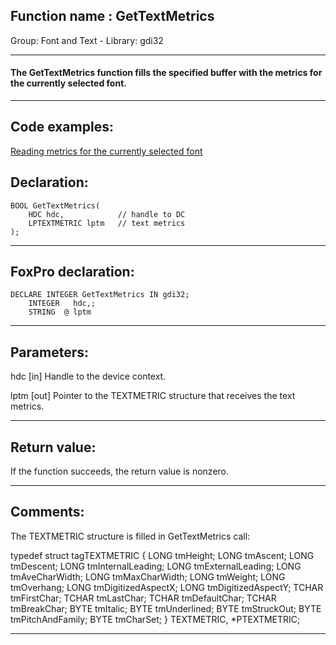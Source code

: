 
## Function name : GetTextMetrics
Group: Font and Text - Library: gdi32    
***  


#### The GetTextMetrics function fills the specified buffer with the metrics for the currently selected font. 
***  


## Code examples:
[Reading metrics for the currently selected font](../../samples/sample_339.md)  

## Declaration:
```foxpro  
BOOL GetTextMetrics(
	HDC hdc,            // handle to DC
	LPTEXTMETRIC lptm   // text metrics
);  
```  
***  


## FoxPro declaration:
```foxpro  
DECLARE INTEGER GetTextMetrics IN gdi32;
	INTEGER   hdc,;
	STRING  @ lptm  
```  
***  


## Parameters:
hdc 
[in] Handle to the device context. 

lptm 
[out] Pointer to the TEXTMETRIC structure that receives the text metrics.   
***  


## Return value:
If the function succeeds, the return value is nonzero.  
***  


## Comments:
The TEXTMETRIC structure is filled in GetTextMetrics call:  
<div class="precode">typedef struct tagTEXTMETRIC {   
	LONG tmHeight;   
	LONG tmAscent;   
	LONG tmDescent;   
	LONG tmInternalLeading;   
	LONG tmExternalLeading;   
	LONG tmAveCharWidth;   
	LONG tmMaxCharWidth;   
	LONG tmWeight;   
	LONG tmOverhang;   
	LONG tmDigitizedAspectX;   
	LONG tmDigitizedAspectY;   
	TCHAR tmFirstChar;   
	TCHAR tmLastChar;   
	TCHAR tmDefaultChar;   
	TCHAR tmBreakChar;   
	BYTE tmItalic;   
	BYTE tmUnderlined;   
	BYTE tmStruckOut;   
	BYTE tmPitchAndFamily;   
	BYTE tmCharSet;   
} TEXTMETRIC, *PTEXTMETRIC;   
</div>  
  
***  


